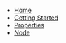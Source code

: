 - [Home](/)
- [Getting Started](/getting_started.md)
- [Properties](/properties.md)
- [Node](/node.md)
